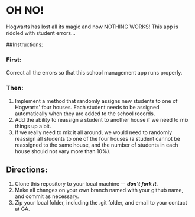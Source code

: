 # OH NO!

Hogwarts has lost all its magic and now NOTHING WORKS!  This app is riddled with student errors...

##Instructions:

### First:
Correct all the errors so that this school management app runs properly.

### Then:
1. Implement a method that randomly assigns new students to one of Hogwarts' four houses.  Each student needs to be assigned automatically when they are added to the school records.
2. Add the ability to reassign a student to another house if we need to mix things up a bit.
3. If we really need to mix it all around, we would need to randomly reassign all students to one of the four houses (a student cannot be reassigned to the same house, and the number of students in each house should not vary more than 10%).

## Directions:

1. Clone this repository to your local machine -- ***don't fork it***.
2. Make all changes on your own branch named with your github name, and commit as necessary.
3. Zip your local folder, including the .git folder, and email to your contact at GA.

